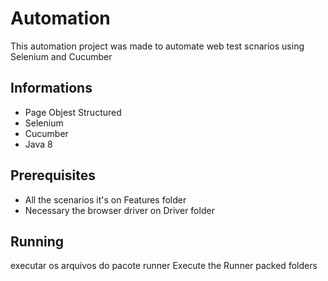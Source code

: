 # Automation

This automation project was made to automate web test scnarios using Selenium and Cucumber

## Informations
- Page Objest Structured
- Selenium
- Cucumber
- Java 8

## Prerequisites
- All the scenarios it's on Features folder
- Necessary the browser driver on Driver folder

## Running
executar os arquivos do pacote runner
Execute the Runner packed folders
